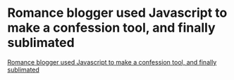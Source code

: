 # Romance blogger used Javascript to make a confession tool, and finally sublimated
[Romance blogger used Javascript to make a confession tool, and finally sublimated](https://aiwithcloud.com/2022/09/19/romance_blogger_used_javascript_to_make_a_confession_tool_and_finally_sublimated/)